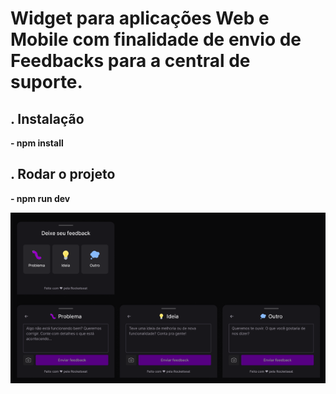# Widget para aplicações Web e Mobile com finalidade de envio de Feedbacks para a central de suporte.

## . Instalação

**- npm install**

## . Rodar o projeto

**- npm run dev**

<div align="center" >
  <img src="/src/assets/readme.png" width="700px">
</div>
